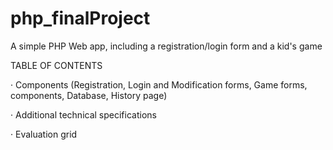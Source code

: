 # php_finalProject
A simple PHP Web app, including a registration/login form and a kid's game


TABLE OF CONTENTS

· Components (Registration, Login and Modification forms, Game forms, components, Database, History page)

· Additional technical specifications

· Evaluation grid
